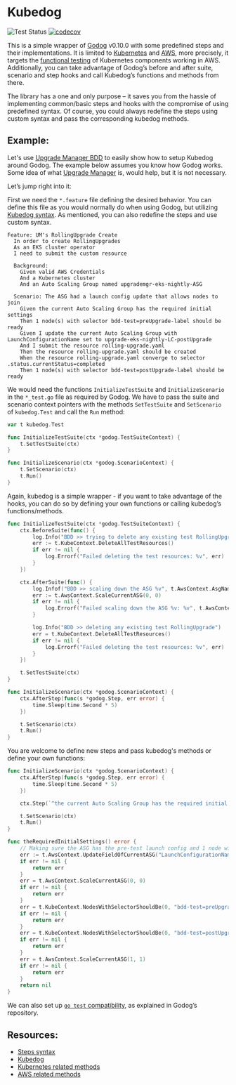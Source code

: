 # Kubedog

![Test Status](https://github.com/keikoproj/kubedog/workflows/Test/badge.svg) [![codecov](https://codecov.io/gh/keikoproj/kubedog/branch/master/graph/badge.svg)](https://codecov.io/gh/keikoproj/kubedog)

This is a simple wrapper of [Godog]( https://github.com/cucumber/godog) v0.10.0 with some predefined steps and their implementations. It is limited to [Kubernetes](https://kubernetes.io/) and [AWS](https://aws.amazon.com/), more precisely, it targets the [functional testing](https://cucumber.io/docs/bdd/) of Kubernetes components working in AWS. Additionally, you can take advantage of Godog’s before and after suite, scenario and step hooks and call Kubedog’s functions and methods from there. 

The library has a one and only purpose – it saves you from the hassle of implementing common/basic steps and hooks with the compromise of using predefined syntax. Of course, you could always redefine the steps using custom syntax and pass the corresponding kubedog methods.

## Example:

Let's use [Upgrade Manager BDD](https://github.com/keikoproj/upgrade-manager/tree/master/test-bdd) to easily show how to setup Kubedog around Godog. The example below assumes you know how Godog works. Some idea of what [Upgrade Manager](https://github.com/keikoproj/upgrade-manager) is, would help, but it is not necessary. 

Let’s jump right into it:

First we need the `*.feature` file defining the desired behavior. You can define this file as you would normally do when using Godog, but utilizing [Kubedog syntax](https://github.com/keikoproj/kubedog/blob/master/docs/syntax.md). As mentioned, you can also redefine the steps and use custom syntax. 

``` gherkin
Feature: UM's RollingUpgrade Create
  In order to create RollingUpgrades
  As an EKS cluster operator
  I need to submit the custom resource

  Background:
    Given valid AWS Credentials
    And a Kubernetes cluster
    And an Auto Scaling Group named upgrademgr-eks-nightly-ASG

  Scenario: The ASG had a launch config update that allows nodes to join
    Given the current Auto Scaling Group has the required initial settings
    Then 1 node(s) with selector bdd-test=preUpgrade-label should be ready
    Given I update the current Auto Scaling Group with LaunchConfigurationName set to upgrade-eks-nightly-LC-postUpgrade
    And I submit the resource rolling-upgrade.yaml
    Then the resource rolling-upgrade.yaml should be created
    When the resource rolling-upgrade.yaml converge to selector .status.currentStatus=completed
    Then 1 node(s) with selector bdd-test=postUpgrade-label should be ready
```

We would need the functions `InitializeTestSuite` and `InitializeScenario` in the `*_test.go` file as required by Godog. We have to pass the suite and scenario context pointers with the methods `SetTestSuite` and `SetScenario` of `kubedog.Test` and call the `Run` method:

``` go
var t kubedog.Test

func InitializeTestSuite(ctx *godog.TestSuiteContext) {
	t.SetTestSuite(ctx)
}

func InitializeScenario(ctx *godog.ScenarioContext) {
	t.SetScenario(ctx)
	t.Run()
}
```

Again, kubedog is a simple wrapper - if you want to take advantage of the hooks, you can do so by defining your own functions or calling kubedog’s functions/methods.

``` go
func InitializeTestSuite(ctx *godog.TestSuiteContext) {
	ctx.BeforeSuite(func() {
		log.Info("BDD >> trying to delete any existing test RollingUpgrade")
		err := t.KubeContext.DeleteAllTestResources()
		if err != nil {
			log.Errorf("Failed deleting the test resources: %v", err)
		}
	})

	ctx.AfterSuite(func() {
		log.Infof("BDD >> scaling down the ASG %v", t.AwsContext.AsgName)
		err := t.AwsContext.ScaleCurrentASG(0, 0)
		if err != nil {
			log.Errorf("Failed scaling down the ASG %v: %v", t.AwsContext.AsgName, err)
		}

		log.Info("BDD >> deleting any existing test RollingUpgrade")
		err = t.KubeContext.DeleteAllTestResources()
		if err != nil {
			log.Errorf("Failed deleting the test resources: %v", err)
		}
	})

	t.SetTestSuite(ctx)
}

func InitializeScenario(ctx *godog.ScenarioContext) {
	ctx.AfterStep(func(s *godog.Step, err error) {
		time.Sleep(time.Second * 5)
	})

	t.SetScenario(ctx)
	t.Run()
}
```

You are welcome to define new steps and pass kubedog's methods or define your own functions:

``` go
func InitializeScenario(ctx *godog.ScenarioContext) {
	ctx.AfterStep(func(s *godog.Step, err error) {
		time.Sleep(time.Second * 5)
	})

	ctx.Step(`^the current Auto Scaling Group has the required initial settings$`, theRequiredInitialSettings)

	t.SetScenario(ctx)
	t.Run()
}

func theRequiredInitialSettings() error {
	// Making sure the ASG has the pre-test launch config and 1 node with correct config
	err := t.AwsContext.UpdateFieldOfCurrentASG("LaunchConfigurationName", "upgrade-eks-nightly-LC-preUpgrade")
	if err != nil {
		return err
	}
	err = t.AwsContext.ScaleCurrentASG(0, 0)
	if err != nil {
		return err
	}
	err = t.KubeContext.NodesWithSelectorShouldBe(0, "bdd-test=preUpgrade-label", "found")
	if err != nil {
		return err
	}
	err = t.KubeContext.NodesWithSelectorShouldBe(0, "bdd-test=postUpgrade-label", "found")
	if err != nil {
		return err
	}
	err = t.AwsContext.ScaleCurrentASG(1, 1)
	if err != nil {
		return err
	}
	return nil
}
```

We can also set up [`go test` compatibility](https://github.com/keikoproj/upgrade-manager/blob/master/test-bdd/main_test.go#L15), as explained in Godog’s repository.

## Resources:
- [Steps syntax](https://github.com/keikoproj/kubedog/blob/master/docs/syntax.md)
- [Kubedog](https://godoc.org/github.com/keikoproj/kubedog)
- [Kubernetes related methods](https://godoc.org/github.com/keikoproj/kubedog/pkg/kubernetes)
- [AWS related methods](https://godoc.org/github.com/keikoproj/kubedog/pkg/aws)